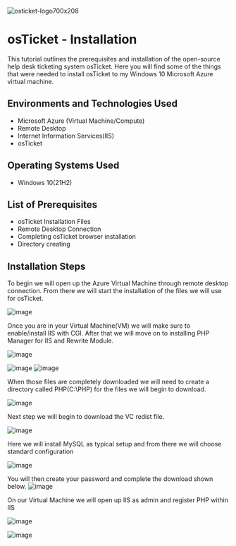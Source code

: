  ![osticket-logo700x208](https://user-images.githubusercontent.com/130851140/234125060-38a61c7a-9607-427e-818d-db129b76f1fe.png)


# osTicket - Installation

This tutorial outlines the prerequisites and installation of the open-source help desk ticketing system osTicket. Here you will find some of the things that were needed to install osTicket to my Windows 10 Microsoft Azure virtual machine.

<h2>Environments and Technologies Used</h2>
  
  - Microsoft Azure (Virtual Machine/Compute)
  - Remote Desktop
  - Internet Information Services(IIS)
  - osTicket

<h2>Operating Systems Used </h2>

   - Windows 10(21H2)
  
<h2>List of Prerequisites</h2>
  
   - osTicket Installation Files
   - Remote Desktop Connection
   - Completing osTicket browser installation
   - Directory creating 

<h2>Installation Steps</h2>

To begin we will open up the Azure Virtual Machine through remote desktop connection. From there we will start the installation of the files we will use for osTicket.

![image](https://user-images.githubusercontent.com/130851140/234133944-5b950dd6-0079-4059-b3e7-dab91b3d48ff.png)



Once you are in your Virtual Machine(VM) we will make sure to enable/install IIS with CGI. After that we will move on to installing PHP Manager for IIS and Rewrite Module. 

![image](https://user-images.githubusercontent.com/130851140/234135236-8e3b141b-cb27-448f-bc3c-74d7a9faea6d.png)

 ![image](https://user-images.githubusercontent.com/130851140/234135946-c896da74-8264-46b1-b24a-8fc0ac1e151b.png)
 ![image](https://user-images.githubusercontent.com/130851140/234136158-416bc8ba-ff44-4eb5-9416-d0e1ad30da98.png)
 
 
 
 When those files are completely downloaded we will need to create a directory called PHP(C:\PHP) for the files we will begin to download.
 
 ![image](https://user-images.githubusercontent.com/130851140/234137531-3d0fe4b1-d18c-423b-a9fa-be7c1b14d478.png)
 
 
 Next step we will begin to download the VC redist file.
 
 
 ![image](https://user-images.githubusercontent.com/130851140/235475115-6bfe47da-40d7-4132-aff8-40fdc1e79b00.png)
 
 
 Here we will install MySQL as typical setup and from there we will choose standard configuration
 
 ![image](https://user-images.githubusercontent.com/130851140/235475964-f5ea9b4d-3fbd-4065-a721-ab6c32ea47cb.png)
 
 You will then create your password and complete the download shown below.
 ![image](https://user-images.githubusercontent.com/130851140/235476390-0038276d-ee41-4710-b20f-c7e253912207.png)

 On our Virtual Machine we will open up IIS as admin and register PHP within IIS
 
 ![image](https://user-images.githubusercontent.com/130851140/235479141-526927fb-382a-4604-9934-fcbc6186a9e7.png)

 ![image](https://user-images.githubusercontent.com/130851140/235479229-f0cf35d1-2315-47f1-94ba-c5efb7b51c97.png)










